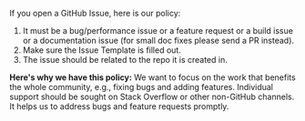 If you open a GitHub Issue, here is our policy:

1.  It must be a bug/performance issue or a feature request or a build issue or
    a documentation issue (for small doc fixes please send a PR instead).
1.  Make sure the Issue Template is filled out.
1.  The issue should be related to the repo it is created in.

**Here's why we have this policy:** We want to focus on the work that benefits
the whole community, e.g., fixing bugs and adding features. Individual support
should be sought on Stack Overflow or other non-GitHub channels. It helps us to
address bugs and feature requests promptly.
